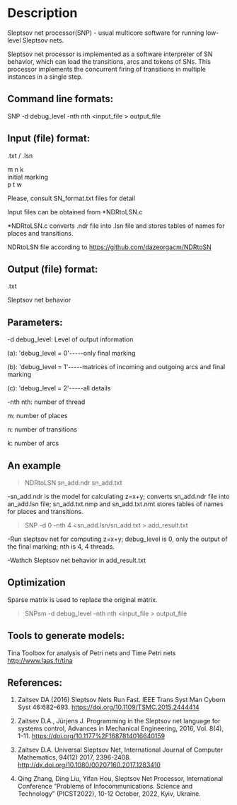 # Description
Sleptsov net processor(SNP) - usual multicore software for running low-level Sleptsov nets.

Sleptsov net processor is implemented as a software interpreter of SN behavior, which can load the transitions, arcs and tokens of SNs. This processor implements the concurrent firing of transitions in multiple instances in a single step.

Command line formats:
------------
SNP -d debug_level -nth nth  <input_file > output_file


Input (file) format:
------------
.txt / .lsn

m n k      
initial marking  
p t w

Please, consult SN_format.txt files for detail

Input files can be obtained from *NDRtoLSN.c

*NDRtoLSN.c converts .ndr file into .lsn file and stores tables of names for places and transitions.

NDRtoLSN file according to https://github.com/dazeorgacm/NDRtoSN

Output (file) format:
------------
.txt

Sleptsov net behavior

Parameters:
-----------
-d debug_level: Level of output information     

(a): 'debug_level = 0'-----only final marking

(b): 'debug_level = 1'-----matrices of incoming and outgoing arcs and final marking

(c): 'debug_level = 2'-----all details

-nth nth: number of thread

m: number of places

n: number of transitions

k: number of arcs

An example
------------
>NDRtoLSN sn_add.ndr sn_add.txt

-sn_add.ndr is the model for calculating z=x+y; converts sn_add.ndr file into an_add.lsn file; sn_add.txt.nmp and sn_add.txt.nmt stores tables of names for places and transitions.

>SNP -d 0 -nth 4  <sn_add.lsn/sn_add.txt > add_result.txt

-Run sleptsov net for computing z=x+y; debug_level is 0, only the output of the final marking; nth is 4, 4 threads.

-Wathch Sleptsov net behavior in add_result.txt

Optimization
------------
Sparse matrix is used to replace the original matrix.

>SNPsm -d debug_level -nth nth  <input_file > output_file

Tools to generate models:
------------
Tina Toolbox for analysis of Petri nets and Time Petri nets http://www.laas.fr/tina

References:
------------
1. Zaitsev DA (2016) Sleptsov Nets Run Fast. IEEE Trans Syst Man Cybern Syst 46:682–693. https://doi.org/10.1109/TSMC.2015.2444414

2. Zaitsev D.A., Jürjens J. Programming in the Sleptsov net language for systems control, Advances in Mechanical Engineering, 2016, Vol. 8(4), 1-11. https://doi.org/10.1177%2F1687814016640159

3. Zaitsev D.A. Universal Sleptsov Net, International Journal of Computer Mathematics, 94(12) 2017, 2396-2408. http://dx.doi.org/10.1080/00207160.2017.1283410

4. Qing Zhang, Ding Liu, Yifan Hou, Sleptsov Net Processor, International Conference ”Problems of Infocommunications. Science and Technology” (PICST2022), 10-12 October, 2022, Kyiv, Ukraine.
